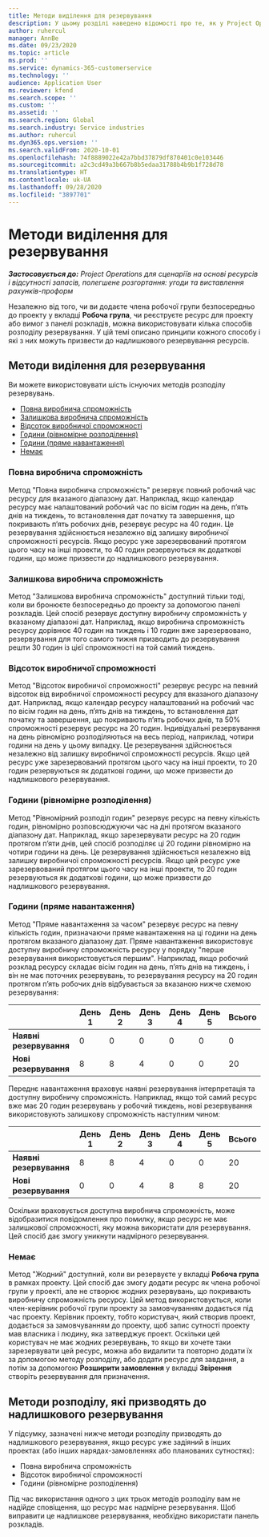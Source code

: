 ```yaml
---
title: Методи виділення для резервування
description: У цьому розділі наведено відомості про те, як у Project Operations працюють методи розподілу резервувань.
author: ruhercul
manager: AnnBe
ms.date: 09/23/2020
ms.topic: article
ms.prod: ''
ms.service: dynamics-365-customerservice
ms.technology: ''
audience: Application User
ms.reviewer: kfend
ms.search.scope: ''
ms.custom: ''
ms.assetid: ''
ms.search.region: Global
ms.search.industry: Service industries
ms.author: ruhercul
ms.dyn365.ops.version: ''
ms.search.validFrom: 2020-10-01
ms.openlocfilehash: 74f8889022e42a7bbd37879df870401c0e103446
ms.sourcegitcommit: a2c3cd49a3b667b8b5edaa31788b4b9b1f728d78
ms.translationtype: HT
ms.contentlocale: uk-UA
ms.lasthandoff: 09/28/2020
ms.locfileid: "3897701"
---
```

# <a name="booking-allocation-methods"></a>Методи виділення для резервування

_**Застосовується до:** Project Operations для сценаріїв на основі ресурсів і відсутності запасів, полегшене розгортання: угоди та виставлення рахунків-проформ_

Незалежно від того, чи ви додаєте члена робочої групи безпосередньо до проекту у вкладці **Робоча група**, чи реєструєте ресурс для проекту або вимог з панелі розкладів, можна використовувати кілька способів розподілу резервування. У цій темі описано принципи кожного способу і які з них можуть призвести до надлишкового резервування ресурсів.

## <a name="booking-allocation-methods"></a>Методи виділення для резервування

Ви можете використовувати шість існуючих методів розподілу резервувань.

- [Повна виробнича спроможність](#full)
- [Залишкова виробнича спроможність](#remaining)
- [Відсоток виробничої спроможності](#percentage)
- [Години (рівномірне розподілення)](#evenly)
- [Години (пряме навантаження)](#front)
- [Немає](#none)

### <a name="full-capacity"></a><a name="full"></a>Повна виробнича спроможність 
Метод "Повна виробнича спроможність" резервує повний робочий час ресурсу для вказаного діапазону дат. Наприклад, якщо календар ресурсу має налаштований робочий час по вісім годин на день, п’ять днів на тиждень, то встановлення дат початку та завершення, що покривають п’ять робочих днів, резервує ресурс на 40 годин. Це резервування здійснюється незалежно від залишку виробничої спроможності ресурсів. Якщо ресурс уже зарезервований протягом цього часу на інші проекти, то 40 годин резервуються як додаткові години, що може призвести до надлишкового резервування.

### <a name="remaining-capacity"></a><a name="remaining"></a>Залишкова виробнича спроможність
Метод "Залишкова виробнича спроможність" доступний тільки тоді, коли ви бронюєте безпосередньо до проекту за допомогою панелі розкладів. Цей спосіб резервує доступну виробничу спроможність у вказаному діапазоні дат. Наприклад, якщо виробнича спроможність ресурсу дорівнює 40 годин на тиждень і 10 годин вже зарезервовано, резервування для того самого тижня призводить до резервування решти 30 годин із цієї спроможності на той самий тиждень.

### <a name="percentage-capacity"></a><a name="percentage"></a>Відсоток виробничої спроможності
Метод "Відсоток виробничої спроможності" резервує ресурс на певний відсоток від виробничої спроможності ресурсу для вказаного діапазону дат. Наприклад, якщо календар ресурсу налаштований на робочий час по вісім годин на день, п’ять днів на тиждень, то встановлення дат початку та завершення, що покривають п’ять робочих днів, та 50% спроможності резервує ресурс на 20 годин. Індивідуальні резервування на день рівномірно розподіляються на весь період, наприклад, чотири години на день у цьому випадку. Це резервування здійснюється незалежно від залишку виробничої спроможності ресурсів. Якщо цей ресурс уже зарезервований протягом цього часу на інші проекти, то 20 годин резервуються як додаткові години, що може призвести до надлишкового резервування.

### <a name="evenly-distribute-hours"></a><a name="evenly"></a>Години (рівномірне розподілення)
Метод "Рівномірний розподіл годин" резервує ресурс на певну кількість годин, рівномірно розповсюджуючи час на дні протягом вказаного діапазону дат. Наприклад, якщо зарезервувати ресурс на 20 годин протягом п’яти днів, цей спосіб розподіляє ці 20 години рівномірно на чотири години на день. Це резервування здійснюється незалежно від залишку виробничої спроможності ресурсів. Якщо цей ресурс уже зарезервований протягом цього часу на інші проекти, то 20 годин резервуються як додаткові години, що може призвести до надлишкового резервування.

### <a name="front-load-hours"></a><a name="front"></a>Години (пряме навантаження)
Метод "Пряме навантаження за часом" резервує ресурс на певну кількість годин, призначаючи пряме навантаження на ці години на день протягом вказаного діапазону дат. Пряме навантаження використовує доступну виробничу спроможність ресурсу у порядку "перше резервування використовується першим". Наприклад, якщо робочий розклад ресурсу складає вісім годин на день, п’ять днів на тиждень, і він не має поточних резервувань, то резервування ресурсу на 20 годин протягом п’ять робочих днів відбувається за вказаною нижче схемою резервування: 

|                           |    День 1    |    День 2    |    День 3    |    День 4    |    День 5    |    Всього    |
|---------------------------|-------------|-------------|-------------|-------------|-------------|-------------|
|    **Наявні резервування**    |    0        |    0        |    0        |    0        |    0        |    0        |
|    **Нові резервування**          |    8        |    8        |    4        |    0        |    0        |    20       |

Переднє навантаження враховує наявні резервування інтерпретація та доступну виробничу спроможність. Наприклад, якщо той самий ресурс вже має 20 годин резервувань у робочий тиждень, нові резервування використовують залишкову спроможність наступним чином:

|                     | День 1 | День 2 | День 3 | День 4 | День 5 | Всього |
|---------------------|-------|-------|-------|-------|-------|-------|
| **Наявні резервування** | 8     | 8     | 4     | 0     | 0     | 20    |
| **Нові резервування**       | 0     | 0     | 4     | 8     | 8     | 20    |

Оскільки враховується доступна виробнича спроможність, може відобразитися повідомлення про помилку, якщо ресурс не має залишкової спроможності, яку можна використати для резервування. Цей спосіб дає змогу уникнути надмірного резервування.

### <a name="none"></a><a name="none"></a>Немає
Метод "Жодний" доступний, коли ви резервуєте у вкладці **Робоча група** в рамках проекту. Цей спосіб дає змогу додати ресурс як члена робочої групи у проекті, але не створює жодних резервувань, що покривають виробничу спроможність ресурсу. Цей метод використовується, коли член-керівник робочої групи проекту за замовчуванням додається під час проекту. Керівник проекту, тобто користувач, який створив проект, додається за замовчуванням до проекту, щоб запис сутності проекту мав власника і людину, яка затверджує проект. Оскільки цей користувач не має жодних резервувань, то якщо ви хочете таки зарезервувати цей ресурс, можна або видалити та повторно додати їх за допомогою методу розподілу, або додати ресурс для завдання, а потім за допомогою **Розширити замовлення** у вкладці **Звірення** створіть резервування для призначення.

## <a name="allocation-methods-that-lead-to-overbooking"></a>Методи розподілу, які призводять до надлишкового резервування
У підсумку, зазначені нижче методи розподілу призводять до надлишкового резервування, якщо ресурс уже задіяний в інших проектах (або інших нарядах-замовленнях або планованих сутностях):

- Повна виробнича спроможність
- Відсоток виробничої спроможності
- Години (рівномірне розподілення)

Під час використання одного з цих трьох методів розподілу вам не надійде сповіщення, що ресурс має надмірне резервування. Щоб виправити це надлишкове резервування, необхідно використати панель розкладів.
